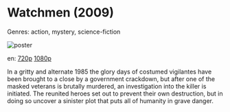 # Watchmen (2009)

Genres: action, mystery, science-fiction

![poster](http://image.tmdb.org/t/p/w500/1QqwJBv5a6ddgzaT6cLytJioyrJ.jpg)

en:
  [720p](magnet:?xt=urn:btih:94E8FE82718714D2F8FAE8F16259726FF1AC5F89&tr=udp://glotorrents.pw:6969/announce&tr=udp://tracker.opentrackr.org:1337/announce&tr=udp://torrent.gresille.org:80/announce&tr=udp://tracker.openbittorrent.com:80&tr=udp://tracker.coppersurfer.tk:6969&tr=udp://tracker.leechers-paradise.org:6969&tr=udp://p4p.arenabg.ch:1337&tr=udp://tracker.internetwarriors.net:1337)
  [1080p](magnet:?xt=urn:btih:608F2DA6CA661CDA193803FB9471FF833C04F5CC&tr=udp://glotorrents.pw:6969/announce&tr=udp://tracker.opentrackr.org:1337/announce&tr=udp://torrent.gresille.org:80/announce&tr=udp://tracker.openbittorrent.com:80&tr=udp://tracker.coppersurfer.tk:6969&tr=udp://tracker.leechers-paradise.org:6969&tr=udp://p4p.arenabg.ch:1337&tr=udp://tracker.internetwarriors.net:1337)
  


In a gritty and alternate 1985 the glory days of costumed vigilantes have been brought to a close by a government crackdown, but after one of the masked veterans is brutally murdered, an investigation into the killer is initiated. The reunited heroes set out to prevent their own destruction, but in doing so uncover a sinister plot that puts all of humanity in grave danger.